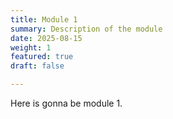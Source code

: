 ```yaml
---
title: Module 1
summary: Description of the module
date: 2025-08-15
weight: 1
featured: true
draft: false   

---
```


Here is gonna be module 1.
